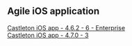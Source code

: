 ## Agile iOS application
[Castleton iOS app - 4.6.2 - 6 - Enterprise](itms-services://?action=download-manifest&url=https://dl.dropboxusercontent.com/s/ljcttldjzcytlhj/MRI-Agile-4.6.2-6.plist)  
[Castleton iOS app - 4.7.0 - 3](itms-services://?action=download-manifest&url=https://dl.dropboxusercontent.com/s/b6e8epbc2l4vxxg/MRI-Agile-4.7.0-5.plist)  

